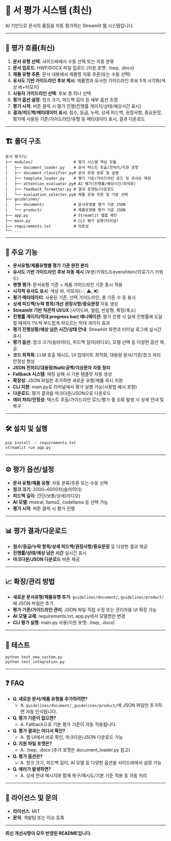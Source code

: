 # 💊 서 평가 시스템 (최신)

AI 기반으로 문서의 품질을 자동 평가하는 Streamlit 웹 시스템입니다.

---

## 🚀 평가 흐름(최신)

1. **문서 유형 선택**: 사이드바에서 수동 선택 또는 자동 분류
2. **문서 업로드**: HWP/DOCX 파일 업로드 (지원 포맷: .hwp, .docx)
3. **제품 유형 추론**: 문서 내용에서 제품명 자동 추론(또는 수동 선택)
4. **유사도 기반 가이드라인 후보 제시**: 제품명과 유사한 가이드라인 후보 5개 시각화(색상 바+이모지)
5. **사용자 가이드라인 선택**: 후보 중 하나 선택
6. **평가 옵션 설정**: 청크 크기, 피드백 길이 등 세부 옵션 조정
7. **평가 시작**: 버튼 클릭 시 평가 진행(진행률 게이지/상태/예상시간 표시)
8. **결과/피드백/메타데이터 표시**: 점수, 등급, 누락, 상세 피드백, 권장사항, 중요문장, 평가에 사용된 기준/가이드라인/유형 등 메타데이터 표시, 결과 다운로드

---

## 🏗️ 폴더 구조

```
문서 평가기/
├── modules/                  # 평가 시스템 핵심 모듈
│   ├── document_loader.py    # 문서 텍스트 추출/전처리/지원 포맷
│   ├── document_classifier.py# 문서 유형 분류 및 설명
│   ├── template_loader.py    # 평가 기준/가이드라인 로드 및 유사도 매칭
│   ├── attention_evaluator.py# AI 평가(진행률/예상시간/최적화)
│   ├── feedback_formatter.py # 결과 포맷팅/다운로드
│   └── evaluation_selector.py# 제품 유형 추론 및 기준 선택
├── guidelines/
│   ├── document/             # 문서유형별 평가 기준 JSON
│   └── product/              # 제품유형별 평가 기준 JSON
├── app.py                    # Streamlit 웹앱 메인
├── main.py                   # CLI 평가 실행(터미널)
├── requirements.txt          # 의존성
└── ...
```

---

## 🌟 주요 기능

- **문서유형/제품유형별 평가 기준 완전 분리**
- **유사도 기반 가이드라인 후보 자동 제시** (부분/키워드/Levenshtein/의료기기 키워드)
- **병행 평가**: 문서유형 기준 + 제품 가이드라인 기준 동시 적용
- **시각적 유사도 표시**: 색상 바, 이모지(✅, ⚠️, ❌)
- **평가 메타데이터**: 사용된 기준, 선택 가이드라인, 총 기준 수 등 표시
- **상세 피드백/누락 항목/개선 권장사항/중요문장** 자동 생성
- **Streamlit 기반 직관적 UI/UX** (사이드바, 컬럼, 반응형, 확장/축소)
- **진행률 게이지(막대 progress bar) 애니메이션**: 평가 진행 시 실제 진행률에 도달할 때까지 1%씩 부드럽게 차오르는 막대 게이지 효과
- **평가 진행상황/예상 남은 시간/상태 안내**: Streamlit 화면과 터미널 로그에 실시간 표시
- **평가 옵션**: 청크 크기(슬라이더), 피드백 길이(라디오), 모델 선택 등 다양한 옵션 제공
- **코드 최적화**: LLM 호출 재시도, UI 업데이트 최적화, 대용량 문서/기준/청크 처리 안정성 향상
- **JSON 전처리/대용량/NaN/공백/이상문자 자동 정리**
- **Fallback 시스템**: 매칭 실패 시 기본 템플릿 자동 생성
- **확장성**: JSON 파일만 추가하면 새로운 유형/제품 즉시 지원
- **CLI 지원**: main.py로 터미널에서 평가 실행 가능(사용법 예시 포함)
- **다운로드**: 평가 결과를 마크다운/JSON으로 다운로드
- **에러 처리/안정성**: 텍스트 추출/가이드라인 로드/평가 중 오류 발생 시 상세 안내 및 복구

---

## 🛠️ 설치 및 실행

```bash
pip install -r requirements.txt
streamlit run app.py
```

---

## ⚙️ 평가 옵션/설정

- **문서 유형/제품 유형**: 자동 분류/추론 또는 수동 선택
- **청크 크기**: 2000~6000자(슬라이더)
- **피드백 길이**: 간단/보통/상세(라디오)
- **AI 모델**: mistral, llama2, codellama 등 선택 가능
- **평가 시작**: 버튼 클릭 시 평가 진행

---

## 📊 평가 결과/다운로드

- **점수/등급/누락 항목/상세 피드백/권장사항/중요문장** 등 다양한 결과 제공
- **진행률/상태/예상 남은 시간** 실시간 표시
- **마크다운/JSON 다운로드** 버튼 제공

---

## 📈 확장/관리 방법

- **새로운 문서유형/제품유형 추가**: `guidelines/document/`, `guidelines/product/`에 JSON 파일만 추가
- **평가 기준/가이드라인 관리**: JSON 파일 직접 수정 또는 관리자용 UI 확장 가능
- **AI 모델 교체**: requirements.txt, app.py에서 모델명만 변경
- **CLI 평가 실행**: main.py 사용(지원 포맷: .hwp, .docx)

---

## 🧪 테스트

```bash
python test_new_system.py
python test_integration.py
```

---

## ❓ FAQ

- **Q. 새로운 문서/제품 유형을 추가하려면?**
  - A. `guidelines/document/`, `guidelines/product/`에 JSON 파일만 추가하면 자동 인식됩니다.
- **Q. 평가 기준이 없으면?**
  - A. Fallback으로 기본 평가 기준이 자동 적용됩니다.
- **Q. 평가 결과는 어디서 확인?**
  - A. 웹 UI에서 바로 확인, 마크다운/JSON 다운로드 가능
- **Q. 지원 파일 포맷은?**
  - A. .hwp, .docx (추가 포맷은 document_loader.py 참고)
- **Q. 평가 옵션은?**
  - A. 청크 크기, 피드백 길이, AI 모델 등 다양한 옵션을 사이드바에서 설정 가능
- **Q. 에러가 발생하면?**
  - A. 상세 안내 메시지와 함께 복구/재시도/기본 기준 적용 등 자동 처리

---

## 📝 라이선스 및 문의

- **라이선스**: MIT
- **문의**: 개발팀 또는 이슈 등록

---

**최신 개선사항이 모두 반영된 README입니다.** 
